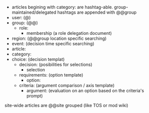 - articles begining with category: are hashtag-able. group-maintained/delegated hashtags are appended with @@group
- user: (@)
- group: (@@)
	- role:
		- membership (a role delegation document)
- region: (@@group location specific searching)
- event: (decision time specific searching)
- article:
- category:
- choice: (decision templat)
	- decision: (posibilities for selections)
		- selection
	- requirements: (option template)
		- option:
	- criteria: (argument comparison / axis template)
		- argument: (evaluation on an option based on the criteria's prompt)

site-wide articles are @@site grouped (like TOS or mod wiki)
